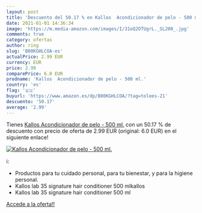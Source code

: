 ```yaml
---
layout: post
title: 'Descuento del 50.17 % en Kallos  Acondicionador de pelo - 500 ml.'
date: 2021-01-01 14:36:34
image: 'https://m.media-amazon.com/images/I/31oQ2OTUgrL._SL200_.jpg'
comments: true
category: ofertas
author: ring
slug: 'B00KGHLCOA-es'
actualPrice: 2.99 EUR
currency: EUR
price: 2.99
comparePrice: 6.0 EUR
prodname: 'Kallos  Acondicionador de pelo - 500 ml.'
country: 'es'
flag: '🇪🇸'
buyurl: 'https://www.amazon.es/dp/B00KGHLCOA/?tag=tolees-21'
descuento: '50.17'
average: '2.99'
---
```


Tienes [Kallos  Acondicionador de pelo - 500 ml.](https://www.amazon.es/dp/B00KGHLCOA/?tag=tolees-21) con un 50.17 % de descuento con precio de oferta de 2.99 EUR (original: 6.0 EUR) en el siguiente enlace!

[![Kallos  Acondicionador de pelo - 500 ml.](https://m.media-amazon.com/images/I/31oQ2OTUgrL._SL200_.jpg)](https://www.amazon.es/dp/B00KGHLCOA/?tag=tolees-21)

ℹ️:

- Productos para tu cuidado personal, para tu bienestar, y para la higiene personal.
- Kallos lab 35 signature hair conditioner 500 mlkallos
- Kallos lab 35 signature hair conditioner 500 ml

[Accede a la oferta!!](https://www.amazon.es/dp/B00KGHLCOA/?tag=tolees-21)
